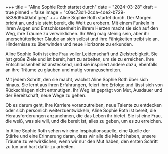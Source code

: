 +++
title = "Aline Sophie Roth startet durch"
date = "2024-03-28"
draft = true
pinned = false
image = "c0ac73d1-2cda-4de2-b729-5838d9b40abf.jpeg"
+++
Aline Sophie Roth startet durch. Der Morgen bricht an, und sie steht bereit, die Welt zu erobern. Mit einem Funkeln in ihren Augen und Entschlossenheit in ihrem Herzen macht sie sich auf den Weg, ihre Träume zu verwirklichen. Ihr Weg mag steinig sein, aber ihr unerschütterlicher Glaube an sich selbst und ihre Fähigkeiten treibt sie an, Hindernisse zu überwinden und neue Horizonte zu erkunden.

Aline Sophie Roth ist eine Frau voller Leidenschaft und Zielstrebigkeit. Sie hat große Ziele und ist bereit, hart zu arbeiten, um sie zu erreichen. Ihre Entschlossenheit ist ansteckend, und sie inspiriert andere dazu, ebenfalls an ihre Träume zu glauben und mutig voranzuschreiten.

Mit jedem Schritt, den sie macht, wächst Aline Sophie Roth über sich hinaus. Sie lernt aus ihren Erfahrungen, feiert ihre Erfolge und lässt sich von Rückschlägen nicht entmutigen. Ihr Weg ist geprägt von Mut, Ausdauer und der Bereitschaft, neue Wege zu gehen.

Ob es darum geht, ihre Karriere voranzutreiben, neue Talente zu entdecken oder sich persönlich weiterzuentwickeln, Aline Sophie Roth ist bereit, die Herausforderungen anzunehmen, die das Leben ihr bietet. Sie ist eine Frau, die weiß, was sie will, und die bereit ist, alles zu geben, um es zu erreichen.

In Aline Sophie Roth sehen wir eine Inspirationsquelle, eine Quelle der Stärke und eine Erinnerung daran, dass wir alle die Macht haben, unsere Träume zu verwirklichen, wenn wir nur den Mut haben, den ersten Schritt zu tun und hart dafür zu arbeiten.